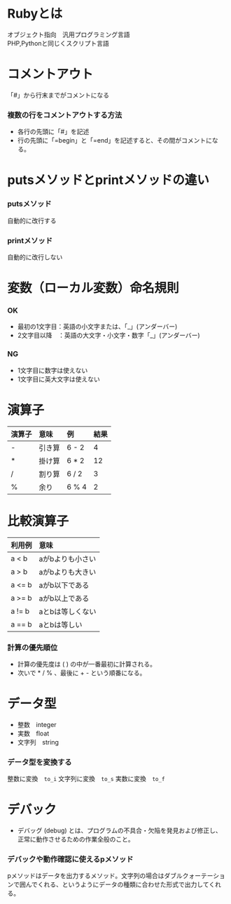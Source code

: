 # Rubyとは
オブジェクト指向　汎用プログラミング言語<br>
PHP,Pythonと同じくスクリプト言語

# コメントアウト
「#」から行末までがコメントになる<br>
### 複数の行をコメントアウトする方法
- 各行の先頭に「#」を記述
- 行の先頭に「=begin」と「=end」を記述すると、その間がコメントになる。

# putsメソッドとprintメソッドの違い
### putsメソッド
自動的に改行する
### printメソッド
自動的に改行しない

# 変数（ローカル変数）命名規則
### OK
- 最初の1文字目：英語の小文字または、「_」(アンダーバー)
- 2文字目以降　：英語の大文字・小文字・数字「_」(アンダーバー)
### NG
- 1文字目に数字は使えない
- 1文字目に英大文字は使えない

# 演算子
| 演算子 | 意味 | 例 | 結果 |
| :--- | :--- | :--- | :--- |
| - | 引き算 | 6 - 2 | 4 |
| * | 掛け算 | 6 * 2 | 12 |
| / | 割り算 | 6 / 2 | 3 |
| % | 余り | 6 % 4 | 2 |

# 比較演算子
| 利用例 | 意味 |
| :--- | :--- |
| a < b | aがbよりも小さい |
| a > b | aがbよりも大きい |
| a <= b | aがb以下である |
| a >= b | aがb以上である |
| a != b | aとbは等しくない |
| a == b | aとbは等しい |

### 計算の優先順位
- 計算の優先度は ( ) の中が一番最初に計算される。
- 次いで * / % 、最後に + - という順番になる。

# データ型
- 整数　integer
- 実数　float
- 文字列　string
### データ型を変換する
整数に変換　`to_i`
文字列に変換　`to_s`
実数に変換　`to_f`

# デバック
- デバッグ (debug) とは、プログラムの不具合・欠陥を発見および修正し、
正常に動作させるための作業全般のこと。
### デバックや動作確認に使えるpメソッド
pメソッドはデータを出力するメソッド。文字列の場合はダブルクォーテーションで囲んでくれる、というようにデータの種類に合わせた形式で出力してくれる。

